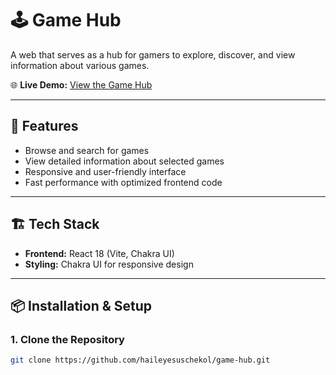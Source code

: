 # 🕹️ Game Hub

A web that serves as a hub for gamers to explore, discover, and view information about various games.

🌐 **Live Demo:** [View the Game Hub](game-hub-et.vercel.app/)

---

## 🚀 Features

- Browse and search for games
- View detailed information about selected games
- Responsive and user-friendly interface
- Fast performance with optimized frontend code

---

## 🏗️ Tech Stack

- **Frontend:** React 18 (Vite, Chakra UI)
- **Styling:** Chakra UI for responsive design

---

## 📦 Installation & Setup

### 1. Clone the Repository

```bash
git clone https://github.com/haileyesuschekol/game-hub.git
```
